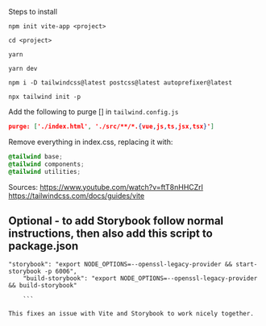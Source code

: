 Steps to install

`npm init vite-app <project>`

`cd <project>`

`yarn`

`yarn dev`

`npm i -D tailwindcss@latest postcss@latest autoprefixer@latest`

`npx tailwind init -p`

Add the following to purge [] in `tailwind.config.js`

```json
purge: ['./index.html', './src/**/*.{vue,js,ts,jsx,tsx}']

```

Remove everything in index.css, replacing it with:

```css
@tailwind base;
@tailwind components;
@tailwind utilities;
```

Sources:
https://www.youtube.com/watch?v=ftT8nHHCZrI
https://tailwindcss.com/docs/guides/vite

## Optional - to add Storybook follow normal instructions, then also add this script to package.json

````
"storybook": "export NODE_OPTIONS=--openssl-legacy-provider && start-storybook -p 6006",
    "build-storybook": "export NODE_OPTIONS=--openssl-legacy-provider && build-storybook"

    ```

This fixes an issue with Vite and Storybook to work nicely together.
````
